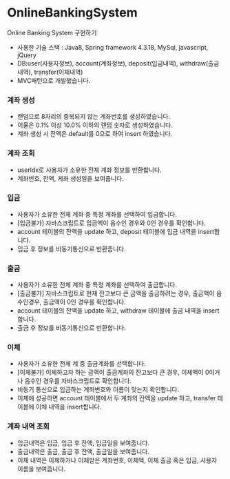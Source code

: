 # OnlineBankingSystem
Online Banking System 구현하기

* 사용한 기술 스택 : Java8, Spring framework 4.3.18, MySql, javascript, jQuery
* DB:user(사용자정보), account(계좌정보), deposit(입금내역), withdraw(출금내역), transfer(이체내역)
* MVC패턴으로 개발했습니다.

### 계좌 생성 
* 랜덤으로 8자리의 중복되지 않는 계좌번호를 생성하였습니다. 
* 이율은 0.1% 이상 10.0% 이하의 랜덤 숫자로 생성하였습니다. 
* 계좌 생성 시 잔액은 default를 0으로 하여 insert 하였습니다.

### 계좌 조회 
* userIdx로 사용자가 소유한 전체 계좌 정보를 반환합니다.
* 계좌번호, 잔액, 게좌 생성일을 보여줍니다.

### 입금 
* 사용자가 소유한 전체 계좌 중 특정 계좌를 선택하여 입금합니다. 
* [입금불가] 자바스크립트로 입금액이 음수인 경우와 0인 경우를 확인합니다.
* account 테이블의 잔액을 update 하고, deposit 테이블에 입금 내역을 insert합니다. 
* 입금 후 정보를 비동기통신으로 반환줍니다.

### 출금 
* 사용자가 소유한 전체 계좌 중 특정 계좌를 선택하여 출금합니다. 
* [출금불가] 자바스크립트로 현재 잔고보다 큰 금액을 출금하려는 경우, 출금액이 음수인경우, 출금액이 0인 경우를 확인합니다.  
* account 테이블의 잔액을 update 하고, withdraw 테이블에 출금 내역을 insert 합니다.
* 출금 후 정보를 비동기통신으로 반환합니다.

### 이체 
* 사용자가 소유한 전체 계 중 출금계좌를 선택합니다. 
* [이체불가] 이체하고자 하는 금액이 출금계좌의 잔고보다 큰 경우, 이체액이 0이거나 음수인 경우를 자바스크립트로 확인합니다. 
* 비동기 통신으로 입금하는 계좌번호와 이름이 맞는지 확인합니다. 
* 이체에 성공하면 account 테이블에서 두 계좌의 잔액을 update 하고, transfer 테이블에 이체 내역을 insert합니다.

### 계좌 내역 조회
* 입금내역은 입금, 입금 후 잔액, 입금일을 보여줍니다.
* 출금내역은 출금, 출금 후 잔액, 출금일을 보여줍니다. 
* 이체 내역은 이체하거나 이체받은 계좌번호, 이체액, 이체 출금 혹은 입금, 사용자 이름을 보여줍니다.
